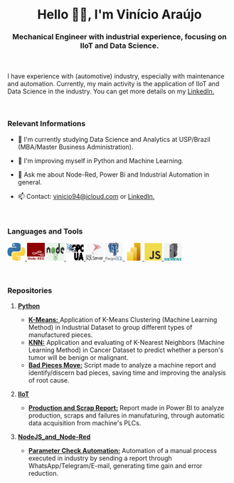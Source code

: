 ﻿<h1 align="center">Hello 👋🏻, I'm Vinício Araújo</h1>
<h3 align="center">Mechanical Engineer with industrial experience, focusing on IIoT and Data Science. </h3>

<br /><br />
I have experience with (automotive) industry, especially with maintenance and automation. 
Currently, my main activity is the application of IIoT and Data Science in the industry.
You can get more details on my <a href="https://www.linkedin.com/in/vinicio-araujo/" target="blank">LinkedIn.</a>


<br />
<h3 align="left">Relevant Informations</h3>
        
- 📔 I'm currently studying Data Science and Analytics at USP/Brazil (MBA/Master Business Administration).

- 🌱 I'm improving myself in Python and Machine Learning.

- 📂 Ask me about Node-Red, Power Bi and Industrial Automation in general.

- 📫 Contact: vinicio94@icloud.com or <a href="https://www.linkedin.com/in/vinicio-araujo/" target="blank">LinkedIn.</a>
<br />
<h3 align="left">Languages and Tools</h3>
<p align="left">
<a href="https://www.python.org/" target="_blank" rel="noreferrer"> <img src="./imgs/python.svg" alt="Python" width="40" height="40"/> </a>    <a href="https://nodered.org/" target="_blank" rel="noreferrer"> <img src="./imgs/nodered.png" alt="Node-Red" width="40" height="40"/></a>  <a href="https://nodejs.org/en/" target="_blank" rel="noreferrer"> <img src="./imgs/nodejs.png" alt="NodeJS" width="40" height="40"/> </a><a href="https://opcfoundation.org/" target="_blank" rel="noreferrer"> <img src="./imgs/opcua.png" alt="OPC" width="40" height="40"/> </a> <a href="https://www.microsoft.com/en-us/sql-server/sql-server-downloads" target="_blank" rel="noreferrer"> <img src="./imgs/sqlserver.png" alt="SQL Server" width="40" height="40"/> </a>  <a href="https://www.postgresql.org/" target="_blank" rel="noreferrer"> <img src="./imgs/postgresql.png" alt="PostgreSQL" width="40" height="40"/> </a>   <a href="https://powerbi.microsoft.com/en-us/" target="_blank" rel="noreferrer"> <img src="./imgs/powerbi.svg" alt="Power BI" width="40" height="40"/> </a>  <a href="https://developer.mozilla.org/pt-BR/docs/Web/JavaScript" target="_blank" rel="noreferrer"> <img src="./imgs/js.svg" alt="JS" width="40" height="40"/> </a>  <a href="https://www.siemens.com/global/en.html" target="_blank" rel="noreferrer"> <img src="./imgs/s7plc.png" alt="S7" width="40" height="40"/> </a>  
  </p>
<br />
<h3 align="left">Repositories</h3>





<a href="xxx" target="_blank" rel="noreferrer">




1. <a href="https://github.com/VinicioAM/Python" target="_blank" rel="noreferrer">**Python** </a>
    * <a href="https://github.com/VinicioAM/Python/tree/main/K-Means" target="_blank" rel="noreferrer"> **K-Means:** </a> Application of K-Means Clustering (Machine Learning Method) in Industrial Dataset to group different types of manufactured pieces.
    * <a href="https://github.com/VinicioAM/Python/tree/main/KNN" target="_blank" rel="noreferrer">**KNN:**</a> Application and evaluating of K-Nearest Neighbors (Machine Learning Method) in Cancer Dataset to predict whether a person's tumor will be benign or malignant.  
    * <a href="https://github.com/VinicioAM/Python/tree/main/Bad%20Pieces%20Move" target="_blank" rel="noreferrer">**Bad Pieces Move:**</a> Script made to analyze a machine report and identify/discern bad pieces, saving time and improving the analysis of root cause.

2. <a href="https://github.com/VinicioAM/IIoT" target="_blank" rel="noreferrer">**IIoT**</a>
    * <a href="https://github.com/VinicioAM/IIoT/tree/main/Production_and_Scrap-Report" target="_blank" rel="noreferrer">**Production and Scrap Report:**</a>  Report made in Power BI to analyze production, scraps and failures in manufaturing, through automatic data acquisition from machine's PLCs.

3. <a href="https://github.com/VinicioAM/NodeJS_and_Node-Red" target="_blank" rel="noreferrer">**NodeJS_and_Node-Red**</a>
    * <a href="https://github.com/VinicioAM/NodeJS_and_Node-Red/tree/main/Parameter%20Check%20Automation" target="_blank" rel="noreferrer">**Parameter Check Automation:**</a> Automation of a manual process executed in industry by sending a report through WhatsApp/Telegram/E-mail, generating time gain and error reduction.


  
<!--
### Hi there 👋

**VinicioAM/VinicioAM** is a ✨ _special_ ✨ repository because its `README.md` (this file) appears on your GitHub profile.

Here are some ideas to get you started:

- 🔭 I’m currently working on ...
- 🌱 I’m currently learning ...
- 👯 I’m looking to collaborate on ...
- 🤔 I’m looking for help with ...
- 💬 Ask me about ...
- 📫 How to reach me: ...
- 😄 Pronouns: ...
- ⚡ Fun fact: ...
<!--
-->
